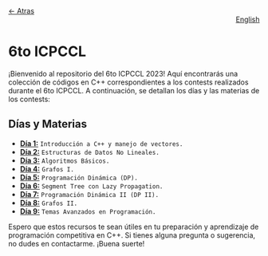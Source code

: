 <div align="left">
  <a href="../README-es.md">← Atras</a>
</div>
<div align="right">
  <a href="README.md">English</a>
</div>

# 6to ICPCCL
¡Bienvenido al repositorio del 6to ICPCCL 2023! Aquí encontrarás una colección de códigos en C++ correspondientes a los contests realizados durante el 6to ICPCCL. A continuación, se detallan los días y las materias de los contests:

## Días y Materias

- **[Día 1:](1st%20day/README.md)** `Introducción a C++ y manejo de vectores.`
- **[Día 2:](2nd%20day/README.md)** `Estructuras de Datos No Lineales.`
- **[Día 3:](3rd%20day/README.md)** `Algoritmos Básicos.`
- **[Día 4:](4th%20day/README.md)** `Grafos I.` 
- **[Día 5:](5th%20day/README.md)** `Programación Dinámica (DP).`
- **[Día 6:](6th%20day/README.md)** `Segment Tree con Lazy Propagation.`
- **[Día 7:](7th%20day/README.md)** `Programación Dinámica II (DP II).`
- **[Día 8:](8th%20day/README.md)** `Grafos II.`
- **[Día 9:](9th%20day/README.md)** `Temas Avanzados en Programación.`

Espero que estos recursos te sean útiles en tu preparación y aprendizaje de programación competitiva en C++. Si tienes alguna pregunta o sugerencia, no dudes en contactarme. ¡Buena suerte!